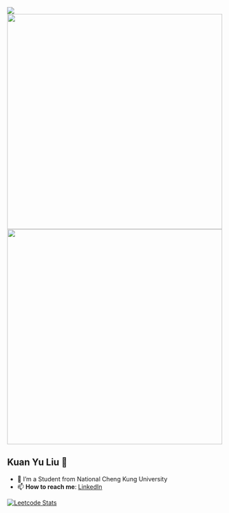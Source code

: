 <img src="https://i.imgur.com/A6bWGFl.gif"/>
<img src="https://github.com/Anmol-Baranwal/Cool-GIFs-For-GitHub/assets/74038190/f5d2d866-d25c-4873-8d82-425d2c62fc2e" width="500">
<img src="https://user-images.githubusercontent.com/74038190/212748830-4c709398-a386-4761-84d7-9e10b98fbe6e.gif" width="500">

## Kuan Yu Liu 🌻
- 🔭 I’m a Student from National Cheng Kung University
- 📫 **How to reach me**: [LinkedIn](https://www.linkedin.com/in/kuan-yu-liu-b24962301/)

[![Leetcode Stats](https://leetcard.jacoblin.cool/JacobLinCool?theme=wtf)](https://leetcode.com/u/12yuuuu/)
